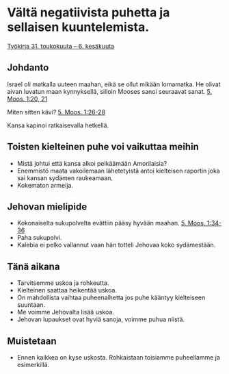 # Vältä negatiivista puhetta ja sellaisen kuuntelemista.
[Työkirja 31. toukokuuta – 6. kesäkuuta](https://wol.jw.org/fi/wol/d/r16/lp-fi/202021171)


## Johdanto
Israel oli matkalla uuteen maahan, eikä se ollut mikään lomamatka.
He olivat aivan luvatun maan kynnyksellä, silloin Mooses sanoi seuraavat sanat. [5. Moos. 1:20, 21](https://wol.jw.org/fi/wol/b/r16/lp-fi/nwtsty/5/1#study=discover&v=5:1:20-5:1:21)

Miten sitten kävi? [5. Moos. 1:26-28](https://wol.jw.org/fi/wol/b/r16/lp-fi/nwtsty/5/1#study=discover&v=5:1:26-5:1:28)

Kansa kapinoi ratkaisevalla hetkellä.

## Toisten kielteinen puhe voi vaikuttaa meihin
* Mistä johtui että kansa alkoi pelkäämään Amorilaisia?
* Enemmistö maata vakoilemaan lähetetyistä antoi kielteisen raportin joka sai kansan sydämen raukeamaan.
* Kokematon armeija.

## Jehovan mielipide
* Kokonaiselta sukupolvelta evättiin pääsy hyvään maahan. [5. Moos. 1:34-36](https://wol.jw.org/fi/wol/b/r16/lp-fi/nwtsty/5/1#study=discover&v=5:1:34-5:1:36)
* Paha sukupolvi.
* Kalebia ei pelko vallannut vaan hän totteli Jehovaa koko sydämestään.

## Tänä aikana
* Tarvitsemme uskoa ja rohkeutta.
* Kielteinen saattaa heikentää uskoa.
* On mahdollista vaihtaa puheenaihetta jos puhe kääntyy kielteiseen suuntaan.
* Me voimme Jehovalta lisää uskoa.
* Jehovan lupaukset ovat hyviä sanoja, voimme puhua niistä.

## Muistetaan
* Ennen kaikkea on kyse uskosta. Rohkaistaan toisiamme puheellamme ja esimerkillä.
